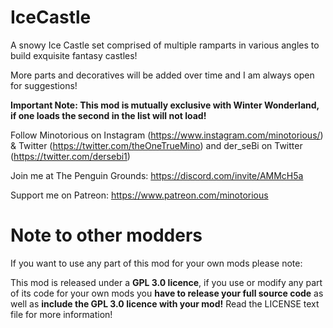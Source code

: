 # IceCastle
A snowy Ice Castle set comprised of multiple ramparts in various angles to build exquisite fantasy castles!

More parts and decoratives will be added over time and I am always open for suggestions!

**Important Note: This mod is mutually exclusive with Winter Wonderland, if one loads the second in the list will not load!**

Follow Minotorious on Instagram (https://www.instagram.com/minotorious/) & Twitter (https://twitter.com/theOneTrueMino) and der_seBi on Twitter (https://twitter.com/dersebi1)

Join me at The Penguin Grounds: https://discord.com/invite/AMMcH5a

Support me on Patreon: https://www.patreon.com/minotorious

# Note to other modders

If you want to use any part of this mod for your own mods please note:

This mod is released under a **GPL 3.0 licence**, if you use or modify any part of its code for your own mods you **have to release your full source code** as well as **include the GPL 3.0 licence with your mod!** Read the LICENSE text file for more information!
